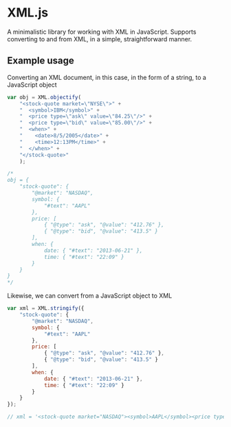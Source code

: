 XML.js
======
A minimalistic library for working with XML in JavaScript. Supports converting to and from XML,
in a simple, straightforward manner.

Example usage
-------------
Converting an XML document, in this case, in the form of a string, to a JavaScript object

```js
var obj = XML.objectify(
    "<stock-quote market=\"NYSE\">" +
    "  <symbol>IBM</symbol>" +
    "  <price type=\"ask\" value=\"84.25\"/>" +
    "  <price type=\"bid\" value=\"85.00\"/>" +
    "  <when>" +
    "    <date>8/5/2005</date>" +
    "    <time>12:13PM</time>" +
    "  </when>" +
    "</stock-quote>"
    );

/*
obj = {
    "stock-quote": {
        "@market": "NASDAQ",
        symbol: {
            "#text": "AAPL"
        },
        price: [
            { "@type": "ask", "@value": "412.76" },
            { "@type": "bid", "@value": "413.5" } 
        ],
        when: {
            date: { "#text": "2013-06-21" },
            time: { "#text": "22:09" }
        }
    }
}
*/
```

Likewise, we can convert from a JavaScript object to XML

```js
var xml = XML.stringify({
    "stock-quote": {
        "@market": "NASDAQ",
        symbol: {
            "#text": "AAPL"
        },
        price: [
            { "@type": "ask", "@value": "412.76" },
            { "@type": "bid", "@value": "413.5" } 
        ],
        when: {
            date: { "#text": "2013-06-21" },
            time: { "#text": "22:09" }
        }
    }
});

// xml = '<stock-quote market="NASDAQ"><symbol>AAPL</symbol><price type="ask" value="412.76"/><price type="bid" value="413.5"/><when><date>2013-06-21</date><time>22:09</time></when></stock-quote>'
```
